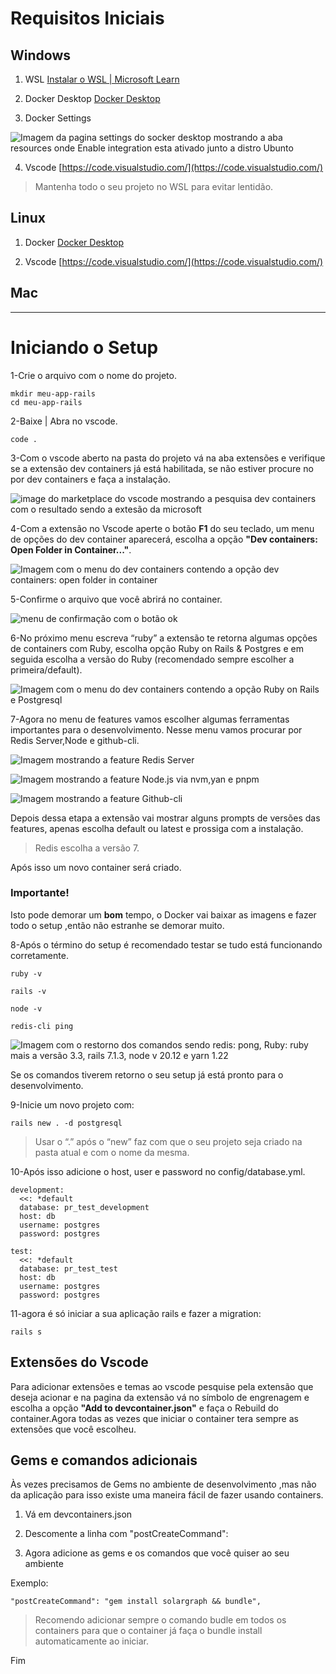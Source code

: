 # Requisitos Iniciais

## Windows

1. WSL [Instalar o WSL | Microsoft Learn](https://learn.microsoft.com/pt-br/windows/wsl/install)

2. Docker Desktop [Docker Desktop](https://www.docker.com/products/docker-desktop/)

3. Docker Settings

![Imagem da pagina settings do socker desktop mostrando a aba resources onde Enable integration esta ativado junto a distro Ubunto ](Captura%20de%20tela%202024-04-26%20134649.png)



4. Vscode [https://code.visualstudio.com/](https://code.visualstudio.com/)

> Mantenha todo o seu projeto no WSL para evitar lentidão.

## Linux

1. Docker [Docker Desktop](https://www.docker.com/products/docker-desktop/)

2. Vscode [https://code.visualstudio.com/](https://code.visualstudio.com/)

## Mac

__________________________________________________________________________________________________

# Iniciando o Setup

1-Crie o arquivo com o nome do projeto.

```
mkdir meu-app-rails
cd meu-app-rails
```

2-Baixe | Abra no vscode.

```
code .
```

3-Com o vscode aberto na pasta do projeto vá na aba extensões e verifique se a extensão dev containers já está habilitada, se não estiver procure no por dev containers e faça a instalação.

![image do marketplace do vscode mostrando a pesquisa dev containers com o resultado sendo a extesão da microsoft ](Captura%20de%20tela%202024-04-28%20141152.png)



4-Com a extensão no Vscode aperte o botão **F1** do seu teclado, um menu de opções do dev container aparecerá, escolha a opção **"Dev containers: Open Folder in Container..."**.

![Imagem com o menu do dev containers contendo a opção dev containers: open folder in container](Captura%20de%20tela%202024-04-26%20141203.png)



5-Confirme o arquivo que você abrirá no container.

![menu de confirmação com o botão ok](Captura%20de%20tela%202024-04-26%20141420.png)



6-No próximo menu escreva “ruby” a extensão te retorna algumas opções de containers com Ruby, escolha opção Ruby on Rails & Postgres e em seguida escolha a versão do Ruby (recomendado sempre escolher a primeira/default).

![Imagem com o menu do dev containers contendo a opção Ruby on Rails e Postgresql](Captura%20de%20tela%202024-04-26%20141550.png)


7-Agora no menu de features vamos escolher algumas ferramentas importantes para o desenvolvimento. Nesse menu vamos procurar por Redis Server,Node e github-cli.

![Imagem mostrando a feature Redis Server](Captura%20de%20tela%202024-04-26%20142029.png)

![Imagem mostrando a feature Node.js via nvm,yan e pnpm](Captura%20de%20tela%202024-04-26%20142150.png)

![Imagem mostrando a feature Github-cli](Captura%20de%20tela%202024-04-26%20142255.png)


Depois dessa etapa a extensão vai mostrar alguns prompts de versões das features, apenas escolha default ou latest e prossiga com a instalação.

> Redis escolha a versão 7.

Após isso um novo container será criado.

### **Importante!**

Isto pode demorar um **bom** tempo, o Docker vai baixar as imagens e fazer todo o setup ,então não estranhe se demorar muito.

8-Após o término do setup é recomendado testar se tudo está funcionando corretamente.

```
ruby -v
```

```
rails -v
```

```
node -v
```

```
redis-cli ping
```

![Imagem com o restorno dos comandos sendo redis: pong, Ruby: ruby mais a versão 3.3, rails 7.1.3, node v 20.12 e yarn 1.22](Captura%20de%20tela%202024-04-26%20145757.png)

Se os comandos tiverem retorno o seu setup já está pronto para o desenvolvimento.



9-Inicie um novo projeto com:

```
rails new . -d postgresql
```

> Usar o “.” após o “new” faz com que o seu projeto seja criado na pasta atual e com o nome da mesma.



10-Após isso adicione o host, user e password no config/database.yml.

```
development:
  <<: *default
  database: pr_test_development
  host: db
  username: postgres
  password: postgres

test:
  <<: *default
  database: pr_test_test
  host: db
  username: postgres
  password: postgres
```

11-agora é só iniciar a sua aplicação rails e fazer a migration:

```
rails s
```

## Extensões do Vscode

Para adicionar extensões e temas ao vscode pesquise pela extensão que deseja acionar e na pagina da extensão vá no símbolo de engrenagem e escolha a opção **"Add to devcontainer.json"** e faça o Rebuild do container.Agora todas as vezes que iniciar o container tera sempre as extensões que você escolheu.



## Gems e comandos adicionais

Às vezes precisamos de Gems no ambiente de desenvolvimento ,mas não da aplicação para isso existe uma maneira fácil de fazer usando containers.

1. Vá em devcontainers.json

2. Descomente a linha com  "postCreateCommand":

3. Agora adicione as gems e os comandos que você quiser ao seu ambiente

Exemplo:

```
"postCreateCommand": "gem install solargraph && bundle",
```

> Recomendo adicionar sempre o comando budle em todos os containers para que o container já faça o bundle install automaticamente ao iniciar.



Fim
